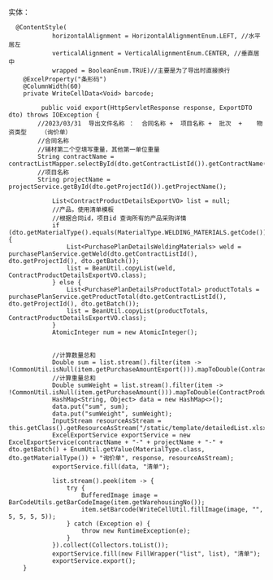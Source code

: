   实体：

```
  @ContentStyle(
            horizontalAlignment = HorizontalAlignmentEnum.LEFT, //水平居左
            verticalAlignment = VerticalAlignmentEnum.CENTER, //垂直居中
            wrapped = BooleanEnum.TRUE)//主要是为了导出时直接换行
    @ExcelProperty("条形码")
    @ColumnWidth(60)
    private WriteCellData<Void> barcode;
```







             public void export(HttpServletResponse response, ExportDTO dto) throws IOException {
            //2023/03/31  导出文件名称 ：  合同名称 +  项目名称 +  批次  +    物资类型    （询价单）
            //合同名称
            //辅材第二个空填写重量，其他第一单位重量
            String contractName = contractListMapper.selectById(dto.getContractListId()).getContractName();
            //项目名称
            String projectName = projectService.getById(dto.getProjectId()).getProjectName();
    
                List<ContractProductDetailsExportVO> list = null;
                //产品，使用清单模板
                //根据合同id，项目id 查询所有的产品采购详情
                if (dto.getMaterialType().equals(MaterialType.WELDING_MATERIALS.getCode())) {
                    List<PurchasePlanDetailsWeldingMaterials> weld = purchasePlanService.getWeld(dto.getContractListId(), dto.getProjectId(), dto.getBatch());
                    list = BeanUtil.copyList(weld, ContractProductDetailsExportVO.class);
                } else {
                    List<PurchasePlanDetailsProductTotal> productTotals = purchasePlanService.getProductTotal(dto.getContractListId(), dto.getProjectId(), dto.getBatch());
                    list = BeanUtil.copyList(productTotals, ContractProductDetailsExportVO.class);
                }
                AtomicInteger num = new AtomicInteger();
    
    
                //计算数量总和
                Double sum = list.stream().filter(item -> !CommonUtil.isNull(item.getPurchaseAmountExport())).mapToDouble(ContractProductDetailsExportVO::getPurchaseAmountExport).sum();
                //计算重量总和
                Double sumWeight = list.stream().filter(item -> !CommonUtil.isNull(item.getPurchaseAmount())).mapToDouble(ContractProductDetailsExportVO::getPurchaseAmount).sum();
                HashMap<String, Object> data = new HashMap<>();
                data.put("sum", sum);
                data.put("sumWeight", sumWeight);
                InputStream resourceAsStream = this.getClass().getResourceAsStream("/static/template/detailedList.xlsx");
                ExcelExportService exportService = new ExcelExportService(contractName + "-" + projectName + "-" + dto.getBatch() + EnumUtil.getValue(MaterialType.class, dto.getMaterialType()) + "询价单", response, resourceAsStream);
                exportService.fill(data, "清单");
    
                list.stream().peek(item -> {
                    try {
                        BufferedImage image = BarCodeUtils.getBarCodeImage(item.getWarehousingNo());
                        item.setBarcode(WriteCellUtil.fillImage(image, "", 5, 5, 5, 5));
                    } catch (Exception e) {
                        throw new RuntimeException(e);
                    }
                }).collect(Collectors.toList());
                exportService.fill(new FillWrapper("list", list), "清单");
                exportService.export();
        }
